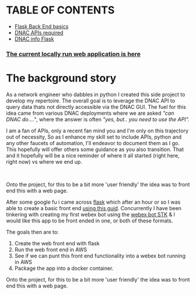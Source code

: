 # TABLE OF CONTENTS

- [Flask Back End basics](/Blogger/DNAC_API/1_flask_back_end)
- [DNAC APIs required](/Blogger/DNAC_API/2_DNAC_API)
- [DNAC info Flask](/Blogger/DNAC_API/3_DNAC_into_flask)

### **[The current locally run web application is here](/https://www.github.com/sammybibs/DNAC_API_Query/)**

# The background story

As a network engineer who dabbles in python I created this side project to develop my repertoire. The overall goal is to leverage the DNAC API to query data thats not directly accessible via the DNAC GUI. The fuel for this idea came from various DNAC deployments where we are asked *"can DNAC do...."*, where the answer is often *"yes, but.. you need to use the API".*

I am a fan of APIs, only a recent fan mind you and I'm only on this trajectory out of necessity, So as I enhance my skill set to include APIs, python and any other faucets of automation, I'll endeavor to document them as I go. This hopefully will offer others some guidance as you also transition. That and it hopefully will be a nice reminder of where it all started (right here, right now) vs where we end up.

<br>

Onto the project, for this to be a bit more 'user friendly' the idea was to front end this with a web page.

After some google fu i came across [flask](https://flask.palletsprojects.com/en/2.2.x/) which after an hour or so I was able to create a basic front end [using this guid](https://www.digitalocean.com/community/tutorials/how-to-make-a-web-application-using-flask-in-python-3). Concurrently I have been tinkering with creating my first webex bot using the [webex bot STK](ttps://developer.cisco.com/codeexchange/github/repo/hpreston/webexteamsbot) & I would like this app to be front ended in one, or both of these formats.

The goals then are to:
1. Create the web front end with flask
2. Run the web front end in AWS
3. See if we can punt this front end functionality into a webex bot running in AWS
4. Package the app into a docker container.


Onto the project, for this to be a bit more 'user friendly' the idea was to front end this with a web page.



